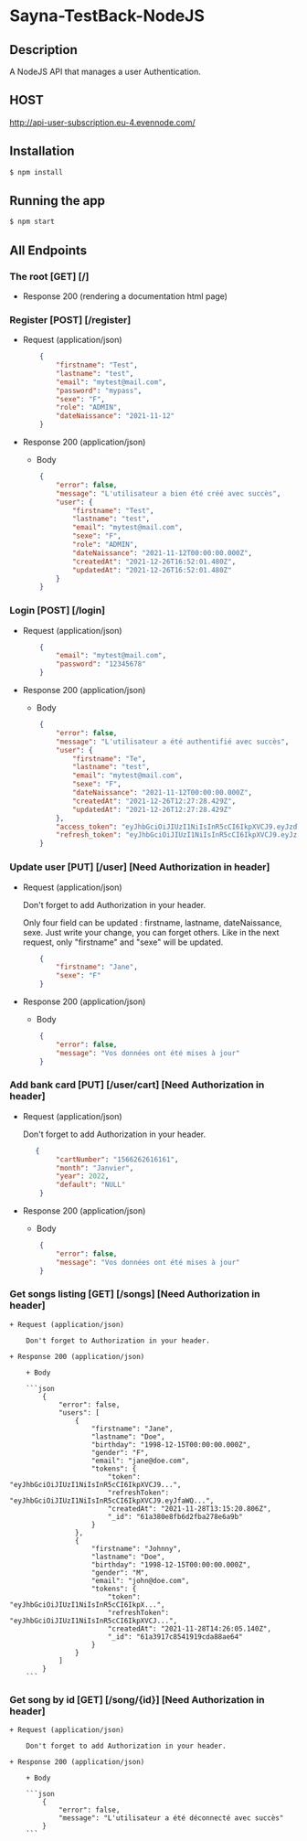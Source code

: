# Sayna-TestBack-NodeJS

## Description

A NodeJS API that manages a user Authentication. 

## HOST
http://api-user-subscription.eu-4.evennode.com/

## Installation

```bash
$ npm install
```

## Running the app

```bash
$ npm start

```

## All Endpoints

### The root [GET] [/]

+ Response 200 (rendering a documentation html page)

### Register [POST] [/register]

+ Request (application/json)

    ```json
        {
            "firstname": "Test",
            "lastname": "test",
            "email": "mytest@mail.com",
            "password": "mypass",
            "sexe": "F",
            "role": "ADMIN",
            "dateNaissance": "2021-11-12"
        }
    ```

+ Response 200 (application/json)

    + Body

    ```json
        {
            "error": false,
            "message": "L'utilisateur a bien été créé avec succès",
            "user": {
                "firstname": "Test",
                "lastname": "test",
                "email": "mytest@mail.com",
                "sexe": "F",
                "role": "ADMIN",
                "dateNaissance": "2021-11-12T00:00:00.000Z",
                "createdAt": "2021-12-26T16:52:01.480Z",
                "updatedAt": "2021-12-26T16:52:01.480Z"
            }
        }
     ```

### Login [POST] [/login]

+ Request (application/json)

    ```json
        {
            "email": "mytest@mail.com",
            "password": "12345678"
        }
    ```

+ Response 200 (application/json)

    + Body

    ```json
        {
            "error": false,
            "message": "L'utilisateur a été authentifié avec succès",
            "user": {
                "firstname": "Te",
                "lastname": "test",
                "email": "mytest@mail.com",
                "sexe": "F",
                "dateNaissance": "2021-11-12T00:00:00.000Z",
                "createdAt": "2021-12-26T12:27:28.429Z",
                "updatedAt": "2021-12-26T12:27:28.429Z"
            },
            "access_token": "eyJhbGciOiJIUzI1NiIsInR5cCI6IkpXVCJ9.eyJzdWIiOiI2MWM4NWZiMDkyY2VlOWMyMDA5MTFiYjgiLCJpYXQiOjE2NDA1MzQ5NjAsImV4cCI6MTY0MDUzODU2MH0.kMY2cHI0k6kORf6u88i3rP0fDGZDMgAV7BgvjLeF5sk",
            "refresh_token": "eyJhbGciOiJIUzI1NiIsInR5cCI6IkpXVCJ9.eyJzdWIiOiI2MWM4NWZiMDkyY2VlOWMyMDA5MTFiYjgiLCJpYXQiOjE2NDA1MzQ5NjAsImV4cCI6MTY0MTEzOTc2MH0.mmB_uZ8TYS8A4mEvJzcAqd72I_5ax5P_vbv_o03SuBg"
        }
   ```

### Update user [PUT] [/user] [Need Authorization in header]

+ Request (application/json)
    
    Don't forget to add Authorization in your header.
    
    Only four field can be updated : firstname, lastname, dateNaissance, sexe.
    Just write your change, you can forget others. Like in the next request, only "firstname" and "sexe" will be updated.

    ```json
        {
            "firstname": "Jane",
            "sexe": "F"
        }
    ```    

+ Response 200 (application/json)

    + Body

    ```json
        {
            "error": false,
            "message": "Vos données ont été mises à jour"
        }
    ```

### Add bank card [PUT] [/user/cart] [Need Authorization in header]


+ Request (application/json)
    
    Don't forget to add Authorization in your header.
    
    ```json
       {
            "cartNumber": "1566262616161",
            "month": "Janvier",
            "year": 2022,
            "default": "NULL"
        }
    ```    

+ Response 200 (application/json)

    + Body 

    ```json
        {
            "error": false,
            "message": "Vos données ont été mises à jour"
        }
    ```

### Get songs listing [GET] [/songs] [Need Authorization in header]

    + Request (application/json)
    
        Don't forget to Authorization in your header.

    + Response 200 (application/json)

        + Body

        ```json
            {
                "error": false,
                "users": [
                    {
                        "firstname": "Jane",
                        "lastname": "Doe",
                        "birthday": "1998-12-15T00:00:00.000Z",
                        "gender": "F",
                        "email": "jane@doe.com",
                        "tokens": {
                            "token": "eyJhbGciOiJIUzI1NiIsInR5cCI6IkpXVCJ9...",
                            "refreshToken": "eyJhbGciOiJIUzI1NiIsInR5cCI6IkpXVCJ9.eyJfaWQ...",
                            "createdAt": "2021-11-28T13:15:20.806Z",
                            "_id": "61a380e8fb6d2fba278e6a9b"
                        }
                    },
                    {
                        "firstname": "Johnny",
                        "lastname": "Doe",
                        "birthday": "1998-12-15T00:00:00.000Z",
                        "gender": "M",
                        "email": "john@doe.com",
                        "tokens": {
                            "token": "eyJhbGciOiJIUzI1NiIsInR5cCI6IkpX...",
                            "refreshToken": "eyJhbGciOiJIUzI1NiIsInR5cCI6IkpXVCJ...",
                            "createdAt": "2021-11-28T14:26:05.140Z",
                            "_id": "61a3917c8541919cda88ae64"
                        }
                    }
                ]
            }
        ```

### Get song by id [GET] [/song/{id}] [Need Authorization in header]

    + Request (application/json)

        Don't forget to add Authorization in your header.

    + Response 200 (application/json)

        + Body

        ```json
            {
                "error": false,
                "message": "L'utilisateur a été déconnecté avec succès"
            }
        ``` 
